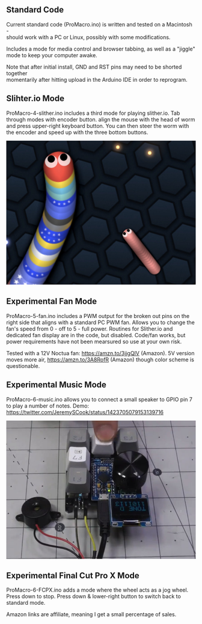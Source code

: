 ## Standard Code

Current standard code (ProMacro.ino) is written and tested on a Macintosh -  
should work with a PC or Linux, possibly with some modifications.

Includes a mode for media control and browser tabbing, as well as a "jiggle" mode to keep your computer awake.

Note that after initial install, GND and RST pins may need to be shorted together  
momentarily after hitting upload in the Arduino IDE in order to reprogram.

## Slihter.io Mode

ProMacro-4-slither.ino includes a third mode for playing slither.io. Tab through modes with encoder button.
align the mouse with the head of worm and press upper-right keyboard button. You can then steer the worm with the encoder
and speed up with the three bottom buttons.

![image](slither.jpg)

## Experimental Fan Mode

ProMacro-5-fan.ino includes a PWM output for the broken out pins on the right side that aligns with a standard PC PWM fan.
Allows you to change the fan's speed from 0 - off to 5 - full power. Routines for Slither.io and dedicated fan display
are in the code, but disabled. Code/fan works, but power requirements have not been mearsured so use at your own risk.

Tested with a 12V Noctua fan: https://amzn.to/3jjgQIV (Amazon).
5V version moves more air, https://amzn.to/3A8RofR (Amazon) though color scheme is questionable.

## Experimental Music Mode

ProMacro-6-music.ino allows you to connect a small speaker to GPIO pin 7 to play a number of notes.
Demo: https://twitter.com/JeremySCook/status/1423705079153139716

![image](tone.jpg)

## Experimental Final Cut Pro X Mode

ProMacro-6-FCPX.ino adds a mode where the wheel acts as a jog wheel. Press down to stop. Press down & lower-right button
to switch back to standard mode.

Amazon links are affiliate, meaning I get a small percentage of sales.
